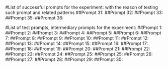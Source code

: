 #List of successful prompts for the experiment: 
with the reason of testing such prompt and related patterns
##Prompt 31:
##Prompt 32:
##Prompt 33:
##Prompt 35:
##Prompt 36:

#List of test prompts, intermediary prompts for the experiment:
##Prompt 1:
##Prompt 2:
##Prompt 3:
##Prompt 4:
##Prompt 5:
##Prompt 6:
##Prompt 7:
##Prompt 8:
##Prompt 9:
##Prompt 10:
##Prompt 11:
##Prompt 12:
##Prompt 13:
##Prompt 14:
##Prompt 15:
##Prompt 16:
##Prompt 17:
##Prompt 18:
##Prompt 19:
##Prompt 20:
##Prompt 21:
##Prompt 22:
##Prompt 23:
##Prompt 24:
##Prompt 25:
##Prompt 25:
##Prompt 26:
##Prompt 27:
##Prompt 28:
##Prompt 29:
##Prompt 30:
